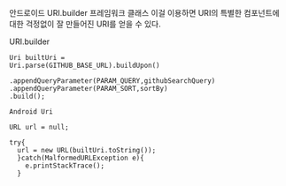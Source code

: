 안드로이드 URI.builder 프레임워크 클래스
이걸 이용하면 URI의 특별한 컴포넌트에 대한 걱정없이 잘 만들어진 URI를 얻을 수 있다. 

URI.builder

    Uri builtUri = 
    Uri.parse(GITHUB_BASE_URL).buildUpon()

    .appendQueryParameter(PARAM_QUERY,githubSearchQuery)
    .appendQueryParameter(PARAM_SORT,sortBy)
    .build();

    Android Uri

    URL url = null;

    try{
      url = new URL(builtUri.toString());
      }catch(MalformedURLException e){
        e.printStackTrace();
      }
